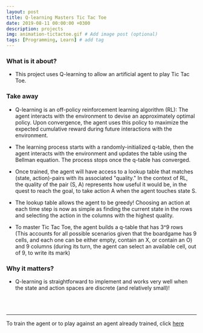 ```yaml
---
layout: post
title: Q-learning Masters Tic Tac Toe
date: 2019-08-11 00:00:00 +0300
description: projects
img: animation-tictactoe.gif # Add image post (optional)
tags: [Programming, Learn] # add tag
---
```

### What is it about?

* This project uses Q-learning to allow an artificial agent to play Tic Tac Toe.

### Take away

* Q-learning is an off-policy reinforcement learning algorithm (RL): The agent interacts with the environment to devise an approximately optimal policy. Upon convergence, the agent uses this policy to maximize the expected cumulative reward during future interactions with the environment.

* The learning process starts with a randomly-initialized q-table, then the agent interacts with the environment and updates the table using the Bellman equation. The process stops once the q-table has converged.

* Once trained, the agent will have access to a lookup table that matches (state, action)-pairs with its associated "quality." In the context of RL, the quality of the pair (S, A) represents how useful it would be, in the quest to reach the goal, to take action A when the agent touches state S.

* The lookup table allows the agent to be greedy! Choosing an action at each time step is now as simple as finding the current state in the rows and selecting the action in the columns with the highest quality.

* To master Tic Tac Toe, the agent builds a q-table that has 3^9 rows (This accounts for all possible scenarios given that the boardgame has 9 cells, and each one can be either empty, contain an X, or contain an O) and 9 columns (during its turn, the agent can select an available cell, out of 9, to write its mark)

### Why it matters?

* Q-learning is straightforward to implement and works very well when the state and action spaces are discrete (and relatively small)!
<br>
<br>
<hr />

To train the agent or to play against an agent already trained, click [here](https://github.com/ItzelOlivos/TicTacToe)